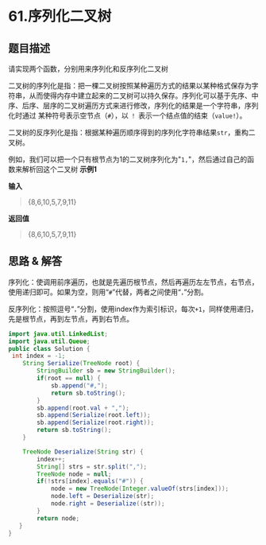 # 61.序列化二叉树

## 题目描述
请实现两个函数，分别用来序列化和反序列化二叉树

二叉树的序列化是指：把一棵二叉树按照某种遍历方式的结果以某种格式保存为字符串，从而使得内存中建立起来的二叉树可以持久保存。序列化可以基于先序、中序、后序、层序的二叉树遍历方式来进行修改，序列化的结果是一个字符串，序列化时通过 某种符号表示空节点（`#`），以 `！` 表示一个结点值的结束（`value!`）。

二叉树的反序列化是指：根据某种遍历顺序得到的序列化字符串结果`str`，重构二叉树。

例如，我们可以把一个只有根节点为1的二叉树序列化为"`1,`"，然后通过自己的函数来解析回这个二叉树
**示例1**

**输入**

> {8,6,10,5,7,9,11}

**返回值**
> {8,6,10,5,7,9,11}

## 思路 & 解答
序列化：使调用前序遍历，也就是先遍历根节点，然后再遍历左左节点，右节点，使用递归即可。如果为空，则用“`#`”代替，两者之间使用“`，`”分割。

反序列化：按照逗号“`，`”分割，使用index作为索引标识，每次`+1`，同样使用递归，先是根节点，再到左节点，再到右节点。

```java
import java.util.LinkedList;
import java.util.Queue;
public class Solution {
 int index = -1;
    String Serialize(TreeNode root) {
        StringBuilder sb = new StringBuilder();
        if(root == null) {
            sb.append("#,");
            return sb.toString();
        }
        sb.append(root.val + ",");
        sb.append(Serialize(root.left));
        sb.append(Serialize(root.right));
        return sb.toString();
    }

    TreeNode Deserialize(String str) {
        index++;
        String[] strs = str.split(",");
        TreeNode node = null;
        if(!strs[index].equals("#")) {
            node = new TreeNode(Integer.valueOf(strs[index]));
            node.left = Deserialize(str);
            node.right = Deserialize((str));
        }
        return node;
   }
}
```
